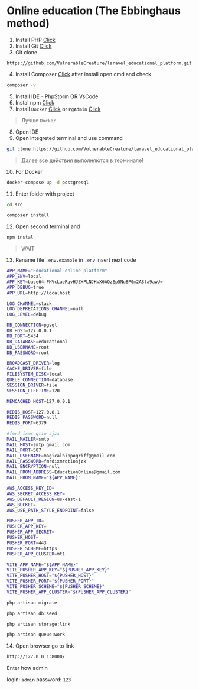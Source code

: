 # Online education (The Ebbinghaus method)

1. Install PHP [Click](https://www.php.net/downloads)
2. Install Git [Click](https://git-scm.com/downloads)
3. Git clone
```bach
https://github.com/VulnerableCreature/laravel_educational_platform.git
```
4. Install Composer [Click](https://getcomposer.org/Composer-Setup.exe)
   after install open cmd and check
```bash
composer -v
```
5. Install IDE - PhpStorm OR VsCode
6. Instal npm [Click](https://nodejs.org/en/download)
7. Install `Docker` [Click](https://www.docker.com/products/docker-desktop/) or `PgAdmin` [Click](https://www.pgadmin.org/download/pgadmin-4-windows/)

> Лучше `Docker`

8. Open IDE
9. Open integreted terminal and use command
```bash
git clone https://github.com/VulnerableCreature/laravel_educational_platform.git
```
> Далее все действия выполняются в терминале!

10. For Docker
```bash
docker-compose up -d postgresql
```

11. Enter folder with project
```bash
cd src
```
```bash
composer install
```
12. Open second terminal and
```bash
npm instal
```

> WAIT

13. Rename file `.env.example` in `.env`
    insert next code
```bash
APP_NAME="Educational online platform"
APP_ENV=local
APP_KEY=base64:PHVcLaeRqvHJZ+PLNJKwX6AQzEp5Nu8P0m2ASla9awU=
APP_DEBUG=true
APP_URL=http://localhost

LOG_CHANNEL=stack
LOG_DEPRECATIONS_CHANNEL=null
LOG_LEVEL=debug

DB_CONNECTION=pgsql
DB_HOST=127.0.0.1
DB_PORT=5434
DB_DATABASE=educational
DB_USERNAME=root
DB_PASSWORD=root

BROADCAST_DRIVER=log
CACHE_DRIVER=file
FILESYSTEM_DISK=local
QUEUE_CONNECTION=database
SESSION_DRIVER=file
SESSION_LIFETIME=120

MEMCACHED_HOST=127.0.0.1

REDIS_HOST=127.0.0.1
REDIS_PASSWORD=null
REDIS_PORT=6379

#fmrd ixmr qtio sjzx
MAIL_MAILER=smtp
MAIL_HOST=smtp.gmail.com
MAIL_PORT=587
MAIL_USERNAME=magicalhippogriff@gmail.com
MAIL_PASSWORD=fmrdixmrqtiosjzx
MAIL_ENCRYPTION=null
MAIL_FROM_ADDRESS=EducationOnline@gmail.com
MAIL_FROM_NAME="${APP_NAME}"

AWS_ACCESS_KEY_ID=
AWS_SECRET_ACCESS_KEY=
AWS_DEFAULT_REGION=us-east-1
AWS_BUCKET=
AWS_USE_PATH_STYLE_ENDPOINT=false

PUSHER_APP_ID=
PUSHER_APP_KEY=
PUSHER_APP_SECRET=
PUSHER_HOST=
PUSHER_PORT=443
PUSHER_SCHEME=https
PUSHER_APP_CLUSTER=mt1

VITE_APP_NAME="${APP_NAME}"
VITE_PUSHER_APP_KEY="${PUSHER_APP_KEY}"
VITE_PUSHER_HOST="${PUSHER_HOST}"
VITE_PUSHER_PORT="${PUSHER_PORT}"
VITE_PUSHER_SCHEME="${PUSHER_SCHEME}"
VITE_PUSHER_APP_CLUSTER="${PUSHER_APP_CLUSTER}"
```

```bash
php artisan migrate
```

```bash
php artisan db:seed
```

```bash
php artisan storage:link
```

```bash
php artisan queue:work
```

14. Open browser go to link
```bash
http://127.0.0.1:8000/
```

Enter how admin

login: `admin`
password: `123`